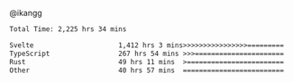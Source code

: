 @ikangg
<!--START_SECTION:waka-->

```txt
Total Time: 2,225 hrs 34 mins

Svelte                     1,412 hrs 3 mins>>>>>>>>>>>>>>>>=========   62.30 %
TypeScript                 267 hrs 54 mins >>>======================   11.82 %
Rust                       49 hrs 11 mins  >========================   02.17 %
Other                      40 hrs 57 mins  =========================   01.81 %
```

<!--END_SECTION:waka-->
